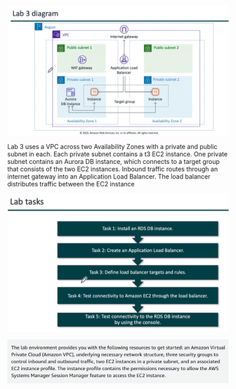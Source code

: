 


![](image/Pasted%20image%2020231003111201.png)

Lab 3 uses a VPC across two Availability Zones with a private and public subnet in each. Each private subnet contains a t3 EC2 instance. One private subnet contains an Aurora DB instance, which connects to a target group that consists of the two EC2 instances. Inbound traffic routes through an internet gateway into an Application Load Balancer. The load balancer distributes traffic between the EC2 instance



![](image/Pasted%20image%2020231003111211.png)


![](image/Pasted%20image%2020231004132029.png)






